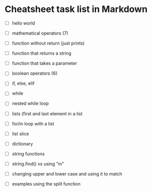 # Cheatsheet task list in Markdown

- [ ] hello world
- [ ] mathematical operators (7)
- [ ] function without return (just prints)
- [ ] function that returns a string
- [ ] function that takes a parameter
- [ ] boolean operators (6)
- [ ] if, else, elif
- [ ] while
- [ ] nested while loop
- [ ] lists (first and last element in a list
- [ ] for/in loop with a list
- [ ] list slice
- [ ] dictionary
- [ ] string functions
- [ ] string.find() vs using "in"
- [ ] changing upper and lower case and using it to match
- [ ] examples using the split function










